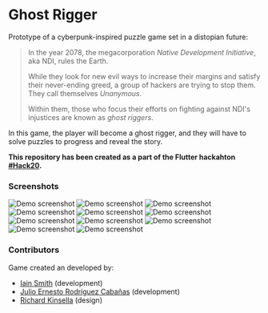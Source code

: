 # Ghost Rigger

Prototype of a cyberpunk-inspired puzzle game set in a distopian future:

> In the year 2078, the megacorporation *Native Development Initiative*, aka NDI, rules the Earth.
>
> While they look for new evil ways to increase their margins and satisfy their never-ending greed, a group of hackers are trying to stop them. They call themselves *Unanymous*.
>
> Within them, those who focus their efforts on fighting against NDI's injustices are known as *ghost riggers*.

In this game, the player will become a ghost rigger, and they will have to solve puzzles to progress and reveal the story.

**This repository has been created as a part of the Flutter hackahton [#Hack20](flutterhackathon.com).**

### Screenshots

![Demo screenshot](https://raw.githubusercontent.com/Float-like-a-dash-Sting-like-a-dart/GhostRigger/master/screenshots/1_small.jpg)
![Demo screenshot](https://raw.githubusercontent.com/Float-like-a-dash-Sting-like-a-dart/GhostRigger/master/screenshots/2_small.jpg)
![Demo screenshot](https://raw.githubusercontent.com/Float-like-a-dash-Sting-like-a-dart/GhostRigger/master/screenshots/3_small.jpg)
![Demo screenshot](https://raw.githubusercontent.com/Float-like-a-dash-Sting-like-a-dart/GhostRigger/master/screenshots/4_small.jpg)
![Demo screenshot](https://raw.githubusercontent.com/Float-like-a-dash-Sting-like-a-dart/GhostRigger/master/screenshots/5_small.jpg)
![Demo screenshot](https://raw.githubusercontent.com/Float-like-a-dash-Sting-like-a-dart/GhostRigger/master/screenshots/6_small.jpg)
![Demo screenshot](https://raw.githubusercontent.com/Float-like-a-dash-Sting-like-a-dart/GhostRigger/master/screenshots/7_small.jpg)
![Demo screenshot](https://raw.githubusercontent.com/Float-like-a-dash-Sting-like-a-dart/GhostRigger/master/screenshots/8_small.jpg)
![Demo screenshot](https://raw.githubusercontent.com/Float-like-a-dash-Sting-like-a-dart/GhostRigger/master/screenshots/9_small.jpg)
![Demo screenshot](https://raw.githubusercontent.com/Float-like-a-dash-Sting-like-a-dart/GhostRigger/master/screenshots/10_small.jpg)
![Demo screenshot](https://raw.githubusercontent.com/Float-like-a-dash-Sting-like-a-dart/GhostRigger/master/screenshots/11_small.jpg)

### Contributors

Game created an developed by:
* [Iain Smith](https://iainsmith.me/) (development)
* [Julio Ernesto Rodríguez Cabañas](https://julioernesto.me/) (development)
* [Richard Kinsella](https://www.linkedin.com/in/rktypedesign/) (design)
